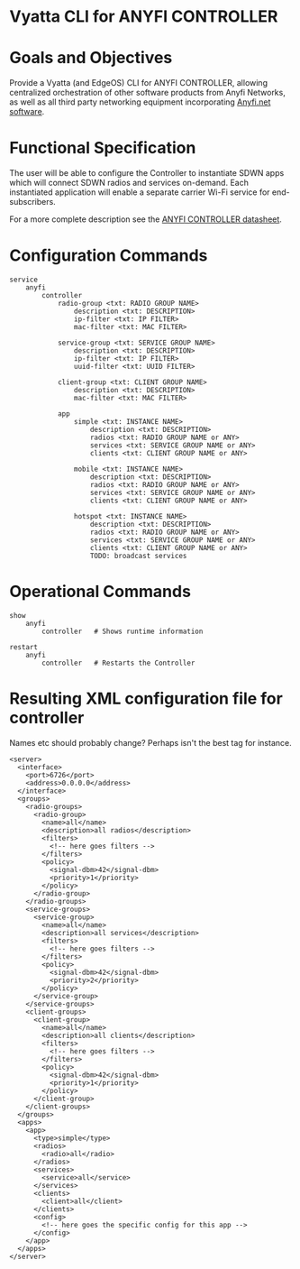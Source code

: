 Vyatta CLI for ANYFI CONTROLLER
===============================

# Goals and Objectives

Provide a Vyatta (and EdgeOS) CLI for ANYFI CONTROLLER, allowing centralized
orchestration of other software products from Anyfi Networks, as well as all
third party networking equipment incorporating [Anyfi.net software](http://anyfi.net/software).

# Functional Specification

The user will be able to configure the Controller to instantiate SDWN apps which
will connect SDWN radios and services on-demand. Each instantiated application 
will enable a separate carrier Wi-Fi service for end-subscribers.

For a more complete description see the
[ANYFI CONTROLLER datasheet](http://www.anyfinetworks.com/files/anyfi-controller-datasheet.pdf).

# Configuration Commands

    service
        anyfi
            controller
                radio-group <txt: RADIO GROUP NAME>
                    description <txt: DESCRIPTION>
                    ip-filter <txt: IP FILTER>
                    mac-filter <txt: MAC FILTER>

                service-group <txt: SERVICE GROUP NAME>
                    description <txt: DESCRIPTION>
                    ip-filter <txt: IP FILTER>
                    uuid-filter <txt: UUID FILTER>

                client-group <txt: CLIENT GROUP NAME>
                    description <txt: DESCRIPTION>
                    mac-filter <txt: MAC FILTER>

                app
                    simple <txt: INSTANCE NAME>
                        description <txt: DESCRIPTION>
                        radios <txt: RADIO GROUP NAME or ANY>
                        services <txt: SERVICE GROUP NAME or ANY>
                        clients <txt: CLIENT GROUP NAME or ANY>

                    mobile <txt: INSTANCE NAME>
                        description <txt: DESCRIPTION>
                        radios <txt: RADIO GROUP NAME or ANY>
                        services <txt: SERVICE GROUP NAME or ANY>
                        clients <txt: CLIENT GROUP NAME or ANY>

                    hotspot <txt: INSTANCE NAME>
                        description <txt: DESCRIPTION>
                        radios <txt: RADIO GROUP NAME or ANY>
                        services <txt: SERVICE GROUP NAME or ANY>
                        clients <txt: CLIENT GROUP NAME or ANY>
                        TODO: broadcast services

# Operational Commands

    show
        anyfi
            controller   # Shows runtime information

    restart
        anyfi
            controller   # Restarts the Controller
            
# Resulting XML configuration file for controller

Names etc should probably change? Perhaps <server> isn't the best tag for instance.

    <server>
      <interface>
        <port>6726</port>
        <address>0.0.0.0</address>
      </interface>
      <groups>
        <radio-groups>
          <radio-group>
            <name>all</name>
            <description>all radios</description>
            <filters>
              <!-- here goes filters -->
            </filters>
            <policy>
              <signal-dbm>42</signal-dbm>
              <priority>1</priority>
            </policy>
          </radio-group>
        </radio-groups>
        <service-groups>
          <service-group>
            <name>all</name>
            <description>all services</description>
            <filters>
              <!-- here goes filters -->
            </filters>
            <policy>
              <signal-dbm>42</signal-dbm>
              <priority>2</priority>
            </policy>
          </service-group>
        </service-groups>
        <client-groups>
          <client-group>
            <name>all</name>
            <description>all clients</description>
            <filters>
              <!-- here goes filters -->
            </filters>
            <policy>
              <signal-dbm>42</signal-dbm>
              <priority>1</priority>
            </policy>
          </client-group>
        </client-groups>
      </groups>
      <apps>
        <app>
          <type>simple</type>
          <radios>
            <radio>all</radio>
          </radios>
          <services>
            <service>all</service>
          </services>
          <clients>
            <client>all</client>
          </clients>      
          <config>
            <!-- here goes the specific config for this app -->
          </config>
        </app>
      </apps>
    </server>


